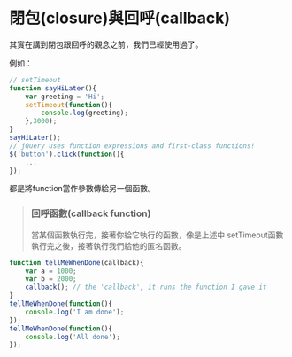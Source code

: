 # 閉包(closure)與回呼(callback)

其實在講到閉包跟回呼的觀念之前，我們已經使用過了。

例如：

```javascript
// setTimeout
function sayHiLater(){
    var greeting = 'Hi';    
    setTimeout(function(){
        console.log(greeting);
    },3000);    
}       
sayHiLater();
// jQuery uses function expressions and first-class functions!
$('button').click(function(){
	...  
});
```

都是將function當作參數傳給另一個函數。

> ### 回呼函數(callback function)
>
> 當某個函數執行完，接著你給它執行的函數，像是上述中 setTimeout函數執行完之後，接著執行我們給他的匿名函數。

```javascript
function tellMeWhenDone(callback){
    var a = 1000;
    var b = 2000;
    callback(); // the 'callback', it runs the function I gave it
}
tellMeWhenDone(function(){
    console.log('I am done');
});
tellMeWhenDone(function(){
    console.log('All done');
});   
```